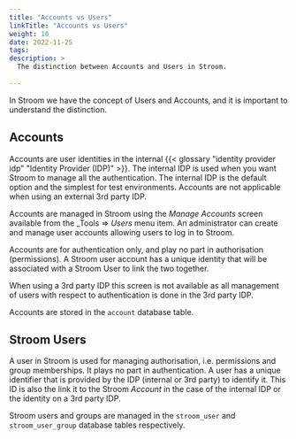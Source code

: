 ```yaml
---
title: "Accounts vs Users"
linkTitle: "Accounts vs Users"
weight: 10
date: 2022-11-25
tags: 
description: >
  The distinction between Accounts and Users in Stroom.
  
---
```


In Stroom we have the concept of Users and Accounts, and it is important to understand the distinction.


## Accounts

Accounts are user identities in the internal {{< glossary "identity provider idp" "Identity Provider (IDP)" >}}.
The internal IDP is used when you want Stroom to manage all the authentication.
The internal IDP is the default option and the simplest for test environments.
Accounts are not applicable when using an external 3rd party IDP.

Accounts are managed in Stroom using the _Manage Accounts_ screen available from the _Tools => _Users_ menu item.
An administrator can create and manage user accounts allowing users to log in to Stroom.

Accounts are for authentication only, and play no part in authorisation (permissions).
A Stroom user account has a unique identity that will be associated with a Stroom User to link the two together.

When using a 3rd party IDP this screen is not available as all management of users with respect to authentication is done in the 3rd party IDP.

Accounts are stored in the `account` database table.


## Stroom Users

A user in Stroom is used for managing authorisation, i.e. permissions and group memberships.
It plays no part in authentication.
A user has a unique identifier that is provided by the IDP (internal or 3rd party) to identify it.
This ID is also the link it to the Stroom _Account_ in the case of the internal IDP or the identity on a 3rd party IDP.

Stroom users and groups are managed in the `stroom_user` and `stroom_user_group` database tables respectively.
